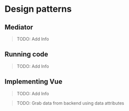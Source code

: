 # Design patterns

## Mediator

> TODO: Add Info

## Running code

> TODO: Add Info

## Implementing Vue

> TODO: Add Info

> TODO: Grab data from backend using data attributes

